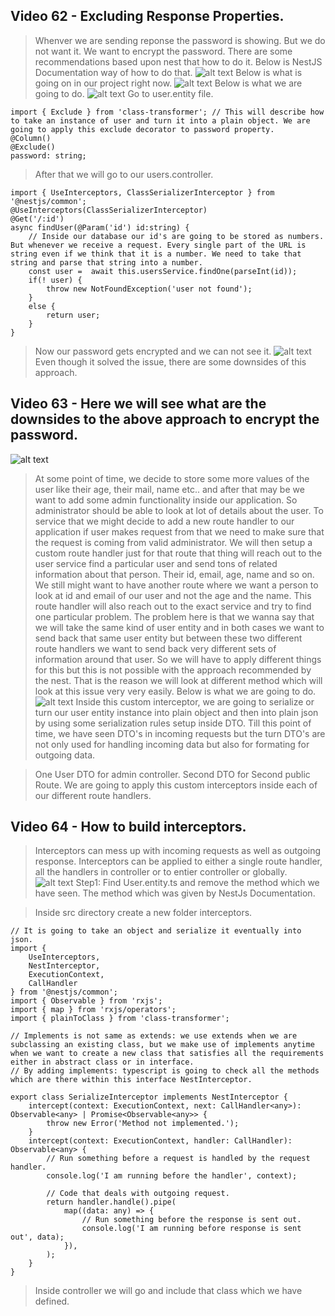 ## Video 62 - Excluding Response Properties.
> Whenver we are sending reponse the password is showing. But we do not want it. We want to encrypt the password. There are some recommendations based upon nest that how to do it.
> Below is NestJS Documentation way of how to do that.
![alt text](images/23.png)
> Below is what is going on in our project right now.
![alt text](images/24th.png)
> Below is what we are going to do.
![alt text](images/25th.png)
> Go to user.entity file.
```
import { Exclude } from 'class-transformer'; // This will describe how to take an instance of user and turn it into a plain object. We are going to apply this exclude decorator to password property.
@Column()
@Exclude()
password: string;
```
> After that we will go to our users.controller.
```
import { UseInterceptors, ClassSerializerInterceptor } from '@nestjs/common';
@UseInterceptors(ClassSerializerInterceptor)
@Get('/:id')
async findUser(@Param('id') id:string) {
    // Inside our database our id's are going to be stored as numbers. But whenever we receive a request. Every single part of the URL is string even if we think that it is a number. We need to take that string and parse that string into a number.
    const user =  await this.usersService.findOne(parseInt(id));
    if(! user) {
        throw new NotFoundException('user not found');
    }
    else {
        return user;
    }
}
```
> Now our password gets encrypted and we can not see it.
![alt text](images/26th.png)
> Even though it solved the issue, there are some downsides of this approach.

## Video 63 - Here we will see what are the downsides to the above approach to encrypt the password.
![alt text](images/27th.png)
> At some point of time, we decide to store some more values of the user like their age, their mail, name etc.. and after that may be we want to add some admin functionality inside our application. So administrator should be able to look at lot of details about the user. To service that we might decide to add a new route handler to our application if user makes request from that we need to make sure that the request is coming from valid administrator. We will then setup a custom route handler just for that route that thing will reach out to the user service find a particular user and send tons of related information about that person. Their id, email, age, name and so on.
> We still might want to have another route where we want a person to look at id and email of our user and not the age and the name. This route handler will also reach out to the exact service and try to find one particular problem. 
> The problem here is that we wanna say that we will take the same kind of user entity and in both cases we want to send back that same user entity but between these two different route handlers we want to send back very different sets of information around that user. So we will have to apply different things for this but this is not possible with the approach recommended by the nest.
> That is the reason we will look at different method which will look at this issue very very easily.
> Below is what we are going to do.
![alt text](images/28th.png)
> Inside this custom interceptor, we are going to serialize or turn our user entity instance into plain object and then into plain json by using some serialization rules setup inside DTO.
> Till this point of time, we have seen DTO's in incoming requests but the turn DTO's are not only used for handling incoming data but also for formating for outgoing data.

> One User DTO for admin controller. Second DTO for Second public Route. We are going to apply this custom interceptors inside each of our different route handlers.

## Video 64 - How to build interceptors.
> Interceptors can mess up with incoming requests as well as outgoing response.
> Interceptors can be applied to either a single route handler, all the handlers in controller or to entier controller or globally.
![alt text](images/29th.png)
> Step1: Find User.entity.ts and remove the method which we have seen. The method which was given by NestJs Documentation.

> Inside src directory create a new folder interceptors. 
```
// It is going to take an object and serialize it eventually into json.
import {
    UseInterceptors,
    NestInterceptor,
    ExecutionContext,
    CallHandler
} from '@nestjs/common';
import { Observable } from 'rxjs';
import { map } from 'rxjs/operators';
import { plainToClass } from 'class-transformer';

// Implements is not same as extends: we use extends when we are subclassing an existing class, but we make use of implements anytime when we want to create a new class that satisfies all the requirements either in abstract class or in interface.
// By adding implements: typescript is going to check all the methods which are there within this interface NestInterceptor.

export class SerializeInterceptor implements NestInterceptor {
    intercept(context: ExecutionContext, next: CallHandler<any>): Observable<any> | Promise<Observable<any>> {
        throw new Error('Method not implemented.');
    }
    intercept(context: ExecutionContext, handler: CallHandler): Observable<any> {
        // Run something before a request is handled by the request handler.
        console.log('I am running before the handler', context);

        // Code that deals with outgoing request.
        return handler.handle().pipe(
            map((data: any) => {
                // Run something before the response is sent out.
                console.log('I am running before response is sent out', data);
            }),
        );
    }
}
```
> Inside controller we will go and include that class which we have defined.